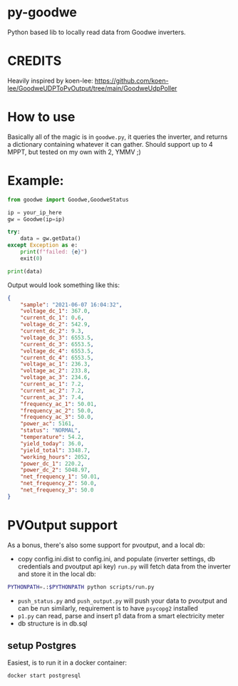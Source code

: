# py-goodwe
Python based lib to locally read data from Goodwe inverters.


# CREDITS
Heavily inspired by koen-lee: https://github.com/koen-lee/GoodweUDPToPvOutput/tree/main/GoodweUdpPoller



# How to use
Basically all of the magic is in `goodwe.py`, it queries the inverter, and returns a dictionary
containing whatever it can gather. Should support up to 4 MPPT, but tested on my own with 2, YMMV ;)


# Example:
```python
from goodwe import Goodwe,GoodweStatus

ip = your_ip_here
gw = Goodwe(ip=ip)

try:
    data = gw.getData()
except Exception as e:
    print(f"failed: {e}")
    exit(0)

print(data)

```

Output would look something like this:
```json
{
    "sample": "2021-06-07 16:04:32",
    "voltage_dc_1": 367.0,
    "current_dc_1": 0.6,
    "voltage_dc_2": 542.9,
    "current_dc_2": 9.3,
    "voltage_dc_3": 6553.5,
    "current_dc_3": 6553.5,
    "voltage_dc_4": 6553.5,
    "current_dc_4": 6553.5,
    "voltage_ac_1": 236.3,
    "voltage_ac_2": 233.8,
    "voltage_ac_3": 234.6,
    "current_ac_1": 7.2,
    "current_ac_2": 7.2,
    "current_ac_3": 7.4,
    "frequency_ac_1": 50.01,
    "frequency_ac_2": 50.0,
    "frequency_ac_3": 50.0,
    "power_ac": 5161,
    "status": "NORMAL",
    "temperature": 54.2,
    "yield_today": 36.0,
    "yield_total": 3348.7,
    "working_hours": 2052,
    "power_dc_1": 220.2,
    "power_dc_2": 5048.97,
    "net_frequency_1": 50.01,
    "net_frequency_2": 50.0,
    "net_frequency_3": 50.0
}
```

# PVOutput support
As a bonus, there's also some support for pvoutput, and a local db:
- copy config.ini.dist to config.ini, and populate (inverter settings, db credentials and pvoutput api key)
`run.py` will fetch data from the inverter and store it in the local db:
```bash
PYTHONPATH=.:$PYTHONPATH python scripts/run.py
```
- `push_status.py` and `push_output.py` will push your data to pvoutput and can be run similarly, requirement is to have `psycopg2` installed
- `p1.py` can read, parse and insert p1 data from a smart electricity meter
- db structure is in db.sql

## setup Postgres
Easiest, is to run it in a docker container:

```
docker start postgresql

